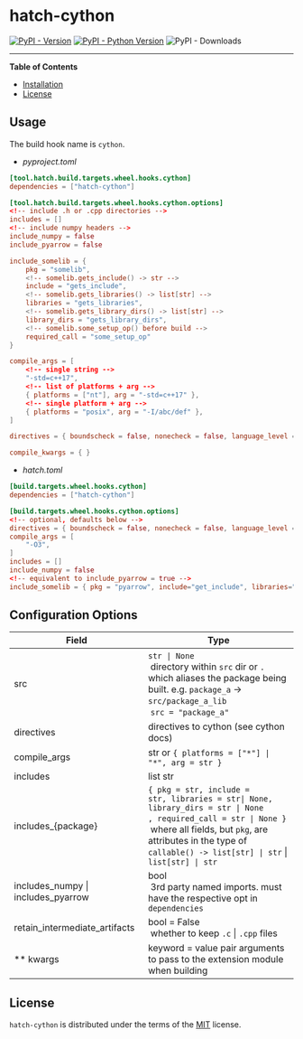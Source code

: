 # hatch-cython

[![PyPI - Version](https://img.shields.io/pypi/v/hatch-cython.svg)](https://pypi.org/project/hatch-cython)
[![PyPI - Python Version](https://img.shields.io/pypi/pyversions/hatch-cython.svg)](https://pypi.org/project/hatch-cython)
![PyPI - Downloads](https://img.shields.io/pypi/dw/hatch-cython)

---

**Table of Contents**

- [Installation](#installation)
- [License](#license)

## Usage

The build hook name is `cython`.

- _pyproject.toml_

```toml
[tool.hatch.build.targets.wheel.hooks.cython]
dependencies = ["hatch-cython"]

[tool.hatch.build.targets.wheel.hooks.cython.options]
<!-- include .h or .cpp directories -->
includes = []
<!-- include numpy headers -->
include_numpy = false
include_pyarrow = false

include_somelib = {
    pkg = "somelib",
    <!-- somelib.gets_include() -> str -->
    include = "gets_include",
    <!-- somelib.gets_libraries() -> list[str] -->
    libraries = "gets_libraries",
    <!-- somelib.gets_library_dirs() -> list[str] -->
    library_dirs = "gets_library_dirs",
    <!-- somelib.some_setup_op() before build -->
    required_call = "some_setup_op"
}

compile_args = [
    <!-- single string -->
    "-std=c++17",
    <!-- list of platforms + arg -->
    { platforms = ["nt"], arg = "-std=c++17" },
    <!-- single platform + arg -->
    { platforms = "posix", arg = "-I/abc/def" },
]

directives = { boundscheck = false, nonecheck = false, language_level = 3, binding = true }

compile_kwargs = { }
```

- _hatch.toml_

```toml
[build.targets.wheel.hooks.cython]
dependencies = ["hatch-cython"]

[build.targets.wheel.hooks.cython.options]
<!-- optional, defaults below -->
directives = { boundscheck = false, nonecheck = false, language_level = 3, binding = true }
compile_args = [
    "-O3",
]
includes = []
include_numpy = false
<!-- equivalent to include_pyarrow = true -->
include_somelib = { pkg = "pyarrow", include="get_include", libraries="get_libraries", library_dirs="get_library_dirs", required_call="create_library_symlinks" }
```

## Configuration Options

| Field                              | Type                                                                                                                                                                                                                                     |
| ---------------------------------- | ---------------------------------------------------------------------------------------------------------------------------------------------------------------------------------------------------------------------------------------- |
| src                                | `str \| None` <br/> directory within `src` dir or `.`  which aliases the package being built. e.g. `package_a` -> `src/package_a_lib` <br/> `src = "package_a"`                                                                          |
| directives                         | directives to cython (see cython docs)                                                                                                                                                                                                   |
| compile_args                       | str or `{ platforms = ["*"] \| "*", arg = str }`                                                                                                                                                                                         |
| includes                           | list str                                                                                                                                                                                                                                 |
| includes_{package}                 | `{ pkg = str, include = str, libraries = str\| None, library_dirs = str \| None , required_call = str \| None }` <br/> where all fields, but `pkg`, are attributes in the type of `callable() -> list[str] \| str` \| `list[str] \| str` |
| includes_numpy \| includes_pyarrow | bool<br/> 3rd party named imports. must have the respective opt in `dependencies`                                                                                                                                                        |
| retain_intermediate_artifacts      | bool = False <br/> whether to keep `.c` \| `.cpp` files                                                                                                                                                                                  |
| \*\* kwargs                        | keyword = value pair arguments to pass to the extension module when building                                                                                                                                                             |

## License

`hatch-cython` is distributed under the terms of the [MIT](https://spdx.org/licenses/MIT.html) license.
